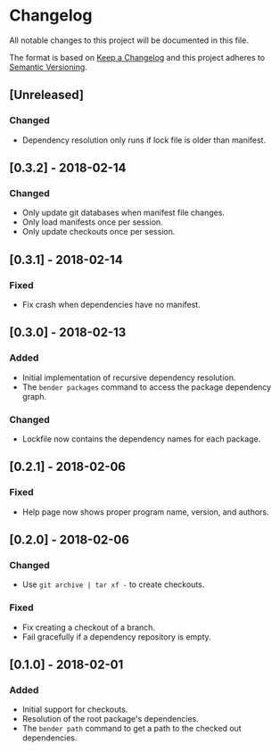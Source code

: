 # Changelog

All notable changes to this project will be documented in this file.

The format is based on [Keep a Changelog](http://keepachangelog.com/en/1.0.0/) and this project adheres to [Semantic Versioning](http://semver.org/spec/v2.0.0.html).

## [Unreleased]
### Changed
- Dependency resolution only runs if lock file is older than manifest.

## [0.3.2] - 2018-02-14
### Changed
- Only update git databases when manifest file changes.
- Only load manifests once per session.
- Only update checkouts once per session.

## [0.3.1] - 2018-02-14
### Fixed
- Fix crash when dependencies have no manifest.

## [0.3.0] - 2018-02-13
### Added
- Initial implementation of recursive dependency resolution.
- The `bender packages` command to access the package dependency graph.

### Changed
- Lockfile now contains the dependency names for each package.

## [0.2.1] - 2018-02-06
### Fixed
- Help page now shows proper program name, version, and authors.

## [0.2.0] - 2018-02-06
### Changed
- Use `git archive | tar xf -` to create checkouts.

### Fixed
- Fix creating a checkout of a branch.
- Fail gracefully if a dependency repository is empty.

## [0.1.0] - 2018-02-01
### Added
- Initial support for checkouts.
- Resolution of the root package's dependencies.
- The `bender path` command to get a path to the checked out dependencies.
